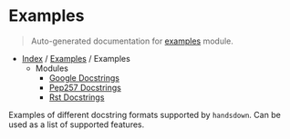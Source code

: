 # Examples

> Auto-generated documentation for [examples](../../examples/__init__.py) module.

- [Index](../README.md#handsdown-index) / [Examples](#examples) / Examples
  - Modules
    - [Google Docstrings](google_docstrings.md#google-docstrings)
    - [Pep257 Docstrings](pep257_docstrings.md#pep257-docstrings)
    - [Rst Docstrings](rst_docstrings.md#rst-docstrings)

Examples of different docstring formats supported by `handsdown`.
Can be used as a list of supported features.
